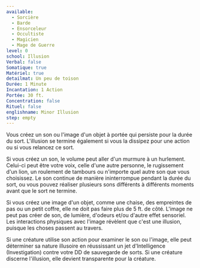 ```yaml
---
available:
  - Sorcière
  - Barde
  - Ensorceleur
  - Occultiste
  - Magicien
  - Mage de Guerre
level: 0
school: Illusion
Verbal: false
Somatique: true
Matériel: true
detailmat: Un peu de toison
Durée: 1 Minute
Incantation: 1 Action
Portée: 30 ft.
Concentration: false
Rituel: false
englishname: Minor Illusion
step: empty
---
```

Vous créez un son ou l'image d'un objet à portée qui persiste pour la durée du sort. L'illusion se termine également si vous la dissipez pour une action ou si vous relancez ce sort.

Si vous créez un son, le volume peut aller d'un murmure à un hurlement. Celui-ci peut être votre voix, celle d'une autre personne, le rugissement d'un lion, un roulement de tambours ou n'importe quel autre son que vous choisissez. Le son continue de manière ininterrompue pendant la durée du sort, ou vous pouvez réaliser plusieurs sons différents à différents moments avant que le sort ne termine.

Si vous créez une image d'un objet, comme une chaise, des empreintes de pas ou un petit coffre, elle ne doit pas faire plus de 5 ft. de côté. L'image ne peut pas créer de son, de lumière, d'odeurs et/ou d'autre effet sensoriel. Les interactions physiques avec l'image révèlent que c'est une illusion, puisque les choses passent au travers.

Si une créature utilise son action pour examiner le son ou l'image, elle peut déterminer sa nature illusoire en réussissant un jet d'Intelligence (Investigation) contre votre DD de sauvegarde de sorts. Si une créature discerne l'illusion, elle devient transparente pour la créature.
